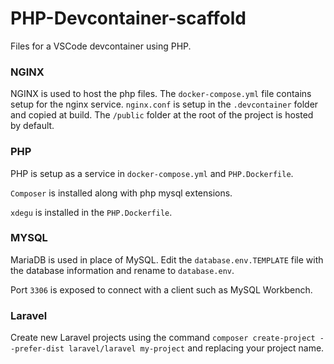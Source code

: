 # PHP-Devcontainer-scaffold
Files for a VSCode devcontainer using PHP.

### NGINX
NGINX is used to host the php files. The `docker-compose.yml` file contains setup for the nginx service.
`nginx.conf` is setup in the `.devcontainer` folder and copied at build.
The `/public` folder at the root of the project is hosted by default. 

### PHP
PHP is setup as a service in `docker-compose.yml` and `PHP.Dockerfile`.

`Composer` is installed along with php mysql extensions.

`xdegu` is installed in the `PHP.Dockerfile`.

### MYSQL
MariaDB is used in place of MySQL. Edit the `database.env.TEMPLATE` file with the database information and rename to `database.env`.

Port `3306` is exposed to connect with a client such as MySQL Workbench.

### Laravel 

Create new Laravel projects using the command `composer create-project --prefer-dist laravel/laravel my-project` and replacing your project name.